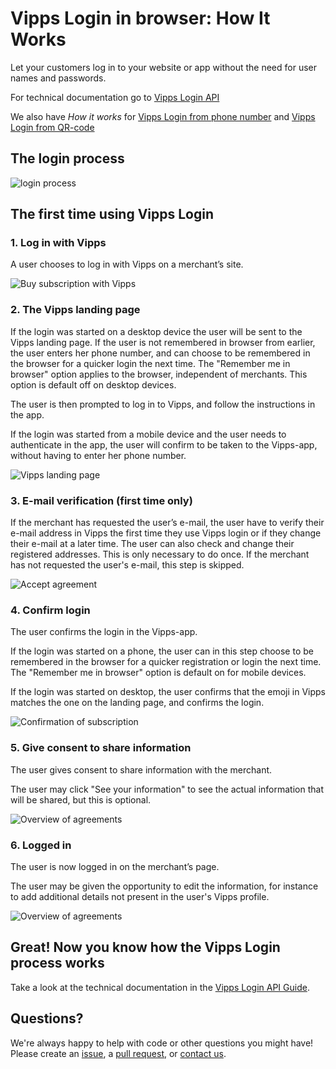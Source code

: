 # Vipps Login in browser: How It Works

Let your customers log in to your website or app without the need for user names and passwords.

For technical documentation go to
[Vipps Login API](https://github.com/vippsas/vipps-login-api)

We also have _How it works_ for [Vipps Login from phone number](https://github.com/vippsas/vipps-login-api/blob/master/vipps-login-from-phone-number-api-howitworks.md) and [Vipps Login from QR-code](https://github.com/vippsas/vipps-login-api/blob/master/vipps-login-from-QR-api-howitworks.md)

## The login process

![login process](images/vipps-login-process-v3.svg)

## The first time using Vipps Login

### 1. Log in with Vipps

A user chooses to log in with Vipps on a merchant’s site.

![Buy subscription with Vipps](images/vipps-login-step1-2.svg)

### 2. The Vipps landing page

If the login was started on a desktop device the user will be sent to the Vipps landing page. If the user is not remembered in browser from earlier, the user enters her phone number, and can choose to be remembered in the browser for a quicker login the next time. The "Remember me in browser" option applies to the browser, independent of merchants. This option is default off on desktop devices.

The user is then prompted to log in to Vipps, and follow the instructions in the app.

If the login was started from a mobile device and the user needs to authenticate in the app, the user will confirm to be taken  to the Vipps-app, without having to enter her phone number.

![Vipps landing page](images/vipps-login-step2.svg)

### 3. E-mail verification (first time only)

If the merchant has requested the user’s e-mail, the user have to verify their e-mail address in Vipps the first time they use Vipps login or if they change their e-mail at a later time. The user can also check and change their registered addresses. This is only necessary to do once. If the merchant has not requested the user's e-mail, this step is skipped.

![Accept agreement](images/vipps-login-step3-2.svg)

### 4. Confirm login

The user confirms the login in the Vipps-app.

If the login was started on a phone, the user can in this step choose to be remembered in the browser for a quicker registration or login the next time. The "Remember me in browser" option is default on for mobile devices.

If the login was started on desktop, the user confirms that the emoji in Vipps matches the one on the landing page, and confirms the login.

![Confirmation of subscription](images/vipps-login-step4-2.svg)

### 5. Give consent to share information

The user gives consent to share information with the merchant.

The user may click "See your information" to see the actual information that will be shared, but this is optional.

![Overview of agreements](images/vipps-login-step5.svg)

### 6. Logged in

The user is now logged in on the merchant’s page.

The user may be given the opportunity to edit the information, for instance
to add additional details not present in the user's Vipps profile.

![Overview of agreements](images/vipps-login-step6-2.svg)

## Great! Now you know how the Vipps Login process works

Take a look at the technical documentation in the [Vipps Login API Guide](https://github.com/vippsas/vipps-login-api/blob/master/vipps-login-api.md).

## Questions?

We're always happy to help with code or other questions you might have!
Please create an [issue](https://github.com/vippsas/vipps-login-api/issues),
a [pull request](https://github.com/vippsas/vipps-login-api/pulls),
or [contact us](https://github.com/vippsas/vipps-developers/blob/master/contact.md).
